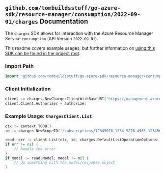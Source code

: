 
## `github.com/tombuildsstuff/go-azure-sdk/resource-manager/consumption/2022-09-01/charges` Documentation

The `charges` SDK allows for interaction with the Azure Resource Manager Service `consumption` (API Version `2022-09-01`).

This readme covers example usages, but further information on [using this SDK can be found in the project root](https://github.com/tombuildsstuff/go-azure-sdk/tree/main/docs).

### Import Path

```go
import "github.com/tombuildsstuff/go-azure-sdk/resource-manager/consumption/2022-09-01/charges"
```


### Client Initialization

```go
client := charges.NewChargesClientWithBaseURI("https://management.azure.com")
client.Client.Authorizer = authorizer
```


### Example Usage: `ChargesClient.List`

```go
ctx := context.TODO()
id := charges.NewScopeID("/subscriptions/12345678-1234-9876-4563-123456789012/resourceGroups/some-resource-group")

read, err := client.List(ctx, id, charges.DefaultListOperationOptions())
if err != nil {
	// handle the error
}
if model := read.Model; model != nil {
	// do something with the model/response object
}
```
